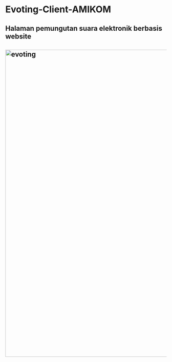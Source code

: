 <h1> Evoting-Client-AMIKOM </h1>
<h2> Halaman pemungutan suara elektronik berbasis website </h2>


<h2>
<img width="960" alt="evoting" src="https://user-images.githubusercontent.com/87259393/184568011-0fba3b32-c88a-409a-88f3-5dfef9476b79.png">
</h2>



